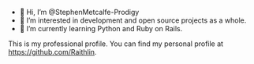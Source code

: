 - 👋 Hi, I’m @StephenMetcalfe-Prodigy
- 👀 I’m interested in development and open source projects as a whole.
- 🌱 I’m currently learning Python and Ruby on Rails.

This is my professional profile. You can find my personal profile at https://github.com/Raithlin.

<!---
StephenMetcalfe-Prodigy/StephenMetcalfe-Prodigy is a ✨ special ✨ repository because its `README.md` (this file) appears on your GitHub profile.
You can click the Preview link to take a look at your changes.
--->
